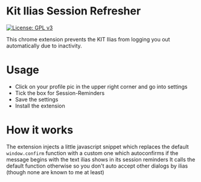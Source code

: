 # Kit Ilias Session Refresher
[![License: GPL v3](https://img.shields.io/badge/License-GPLv3-blue.svg)](https://www.gnu.org/licenses/gpl-3.0)

This chrome extension prevents the KIT Ilias from logging you out automatically due to inactivity.

# Usage
* Click on your profile pic in the upper right corner and go into settings
* Tick the box for Session-Reminders
* Save the settings
* Install the extension

# How it works
The extension injects a little javascript snippet which replaces the default `window.confirm` function with a custom
one which autoconfirms if the message begins with the text ilias shows in its session reminders It calls the default function
otherwise so you don't auto accept other dialogs by ilias (though none are known to me at least)
